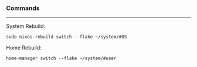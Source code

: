 ### Commands
---
System Rebuild:
```
sudo nixos-rebuild switch --flake ~/system/#OS
``` 

Home Rebuild:
```
home-manager switch --flake ~/system/#user
```